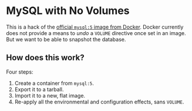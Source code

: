 # MySQL with No Volumes

This is a hack of the [official `mysql:5` image from Docker][1].
Docker currently does not provide a means to _undo_ a `VOLUME` directive
once set in an image. But we want to be able to snapshot the database.

## How does this work?

Four steps:

1. Create a container from `mysql:5`.
2. Export it to a tarball.
3. Import it to a new, flat image.
4. Re-apply all the environmental and configuration effects, sans `VOLUME`.

[1]: https://registry.hub.docker.com/_/mysql/ 

